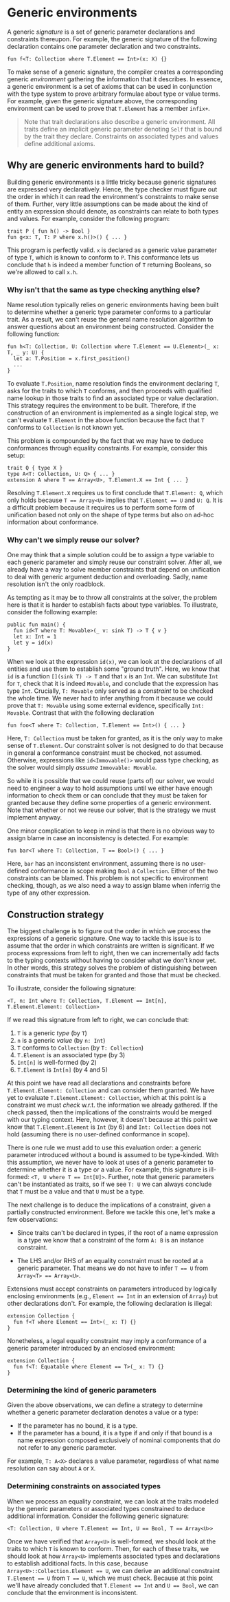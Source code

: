 # Generic environments

A generic _signature_ is a set of generic parameter declarations and constraints thereupon.
For example, the generic signature of the following declaration contains one parameter declaration and two constraints.

```hylo
fun f<T: Collection where T.Element == Int>(x: X) {}
```

To make sense of a generic signature, the compiler creates a corresponding generic _environment_ gathering the information that it describes.
In essence, a generic environment is a set of axioms that can be used in conjunction with the type system to prove arbitrary formulae about type or value terms.
For example, given the generic signature above, the corresponding environment can be used to prove that `T.Element` has a member `infix+`.

> Note that trait declarations also describe a generic environment.
> All traits define an implicit generic parameter denoting `Self` that is bound by the trait they declare.
> Constraints on associated types and values define additional axioms.

## Why are generic environments hard to build?

Building generic environments is a little tricky because generic signatures are expressed very declaratively.
Hence, the type checker must figure out the order in which it can read the environment's constraints to make sense of them.
Further, very little assumptions can be made about the kind of entity an expression should denote, as constraints can relate to both types and values.
For example, consider the following program:

```hylo
trait P { fun h() -> Bool }
fun g<x: T, T: P where x.h()>() { ... }
```

This program is perfectly valid.
`x` is declared as a generic value parameter of type `T`, which is known to conform to `P`.
This conformance lets us conclude that `h` is indeed a member function of `T` returning Booleans, so we're allowed to call `x.h`.

### Why isn't that the same as type checking anything else?

Name resolution typically relies on generic environments having been built to determine whether a generic type parameter conforms to a particular trait.
As a result, we can't reuse the general name resolution algorithm to answer questions about an environment being constructed.
Consider the following function:

```hylo
fun h<T: Collection, U: Collection where T.Element == U.Element>(_ x: T, _ y: U) {
  let a: T.Position = x.first_position()
  ...
}
```

To evaluate `T.Position`, name resolution finds the environment declaring `T`, asks for the traits to which `T` conforms, and then proceeds with qualified name lookup in those traits to find an associated type or value declaration.
This strategy requires the environment to be built.
Therefore, if the construction of an environment is implemented as a single logical step, we can't evaluate `T.Element` in the above function because the fact that `T` conforms to `Collection` is not known yet.

This problem is compounded by the fact that we may have to deduce conformances through equality constraints.
For example, consider this setup:

```hylo
trait Q { type X }
type A<T: Collection, U: Q> { ... }
extension A where T == Array<U>, T.Element.X == Int { ... }
```

Resolving `T.Element.X` requires us to first conclude that `T.Element: Q`, which only holds because `T == Array<U>` implies that `T.Element == U` and `U: Q`.
It is a difficult problem because it requires us to perform some form of unification based not only on the shape of type terms but also on ad-hoc information about conformance.

### Why can't we simply reuse our solver?

One may think that a simple solution could be to assign a type variable to each generic parameter and simply reuse our constraint solver.
After all, we already have a way to solve member constraints that depend on unification to deal with generic argument deduction and overloading.
Sadly, name resolution isn't the only roadblock.

As tempting as it may be to throw all constraints at the solver, the problem here is that it is harder to establish facts about type variables.
To illustrate, consider the following example:

```hylo
public fun main() {
  fun id<T where T: Movable>(_ v: sink T) -> T { v }
  let x: Int = 1
  let y = id(x)
}
```

When we look at the expression `id(x)`, we can look at the declarations of all entities and use them to establish some "ground truth".
Here, we know that `id` is a function `[](sink T) -> T` and that `x` is an `Int`.
We can substitute `Int` for `T`, check that it is indeed `Movable`, and conclude that the expression has type `Int`.
Crucially, `T: Movable` only served as a _constraint_ to be checked the whole time.
We never had to infer anything from it because we could prove that `T: Movable` using some external evidence, specifically `Int: Movable`.
Contrast that with the following declaration

```hylo
fun foo<T where T: Collection, T.Element == Int>() { ... }
```

Here, `T: Collection` must be taken for granted, as it is the only way to make sense of `T.Element`.
Our constraint solver is not designed to do that because in general a conformance constraint must be checked, not assumed.
Otherwise, expressions like `id<Immovable()>` would pass type checking, as the solver would simply _assume_ `Immovable: Movable`.

So while it is possible that we could reuse (parts of) our solver, we would need to engineer a way to hold assumptions until we either have enough information to check them or can conclude that they must be taken for granted because they define some properties of a generic environment.
Note that whether or not we reuse our solver, that is the strategy we must implement anyway.

One minor complication to keep in mind is that there is no obvious way to assign blame in case an inconsistency is detected.
For example:

```hylo
fun bar<T where T: Collection, T == Bool>() { ... }
```

Here, `bar` has an inconsistent environment, assuming there is no user-defined conformance in scope making `Bool` a `Collection`.
Either of the two constraints can be blamed.
This problem is not specific to environment checking, though, as we also need a way to assign blame when inferrig the type of any other expression.

## Construction strategy

The biggest challenge is to figure out the order in which we process the expressions of a generic signature.
One way to tackle this issue is to assume that the order in which constraints are written is significant.
If we process expressions from left to right, then we can incrementally add facts to the typing contexts without having to consider what we don't know yet.
In other words, this strategy solves the problem of distinguishing between constraints that must be taken for granted and those that must be checked.

To illustrate, consider the following signature:

```hylo
<T, n: Int where T: Collection, T.Element == Int[n], T.Element.Element: Collection>
```

If we read this signature from left to right, we can conclude that:

1. `T` is a generic _type_ (by `T`)
2. `n` is a generic _value_ (by `n: Int`)
3. `T` conforms to `Collection` (by `T: Collection`)
4. `T.Element` is an associated type (by 3)
5. `Int[n]` is well-formed (by 2)
6. `T.Element` is `Int[n]` (by 4 and 5)

At this point we have read all declarations and constraints before `T.Element.Element: Collection` and can consider them granted.
We have yet to evaluate `T.Element.Element: Collection`, which at this point is a constraint we must _check_ w.r.t. the information we already gathered.
If the check passed, then the implications of the constraints would be merged with our typing context.
Here, however, it doesn't because at this point we know that `T.Element.Element` is `Int` (by 6) and `Int: Collection` does not hold (assuming there is no user-defined conformance in scope).

There is one rule we must add to use this evaluation order: a generic parameter introduced without a bound is assumed to be type-kinded.
With this assumption, we never have to look at uses of a generic parameter to determine whether it is a type or a value.
For example, this signature is ill-formed: `<T, U where T == Int[U]>`.
Further, note that generic parameters can't be instantiated as traits, so if we see `T: U` we can always conclude that `T` must be a value and that `U` must be a type.

The next challenge is to deduce the implications of a constraint, given a partially constructed environment.
Before we tackle this one, let's make a few observations:

- Since traits can't be declared in types, if the root of a name expression is a type we know that a constraint of the form `A: B` is an instance constraint.

- The LHS and/or RHS of an equality constraint must be rooted at a generic parameter.
  That means we do not have to infer `T == U` from `Array<T> == Array<U>`.

Extensions must accept constraints on parameters introduced by logically enclosing environments (e.g., `Element == Int` in an extension of `Array`) but other declarations don't.
For example, the following declaration is illegal:

```hylo
extension Collection {
  fun f<T where Element == Int>(_ x: T) {}
}
```

Nonetheless, a legal equality constraint may imply a conformance of a generic parameter introduced by an enclosed environment:

```hylo
extension Collection {
  fun f<T: Equatable where Element == T>(_ x: T) {}
}
```

### Determining the kind of generic parameters

Given the above observations, we can define a strategy to determine whether a generic parameter declaration denotes a value or a type:

- If the parameter has no bound, it is a type.
- If the parameter has a bound, it is a type if and only if that bound is a name expression composed exclusively of nominal components that do not refer to any generic parameter.

For example, `T: A<X>` declares a value parameter, regardless of what name resolution can say about `A` or `X`.

### Determining constraints on associated types

When we process an equality constraint, we can look at the traits modeled by the generic parameters or associated types constrained to deduce additional information.
Consider the following generic signature:

```hylo
<T: Collection, U where T.Element == Int, U == Bool, T == Array<U>>
```

Once we have verified that `Array<U>` is well-formed, we should look at the traits to which `T` is known to conform.
Then, for each of these traits, we should look at how `Array<U>` implements associated types and declarations to establish additional facts.
In this case, because `Array<U>::Collection.Element == U`, we can derive an additional constraint `T.Element == U` from `T == U`, which we must check.
Because at this point we'll have already concluded that `T.Element == Int` and `U == Bool`, we can conclude that the environment is inconsistent.
